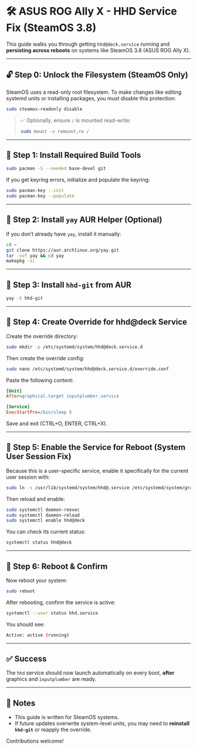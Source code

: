 # 🛠️ ASUS ROG Ally X - HHD Service Fix (SteamOS 3.8)

This guide walks you through getting `hhd@deck.service` running and **persisting across reboots** on systems like SteamOS 3.8 (ASUS ROG Ally X).

---

## 🔓 Step 0: Unlock the Filesystem (SteamOS Only)

SteamOS uses a read-only root filesystem. To make changes like editing systemd units or installing packages, you must disable this protection:

```bash
sudo steamos-readonly disable
```

> ✅ Optionally, ensure `/` is mounted read-write:
>
> ```bash
> sudo mount -o remount,rw /
> ```

---

## 📆 Step 1: Install Required Build Tools

```bash
sudo pacman -S --needed base-devel git
```

If you get keyring errors, initialize and populate the keyring:

```bash
sudo pacman-key --init
sudo pacman-key --populate
```

---

## 💾 Step 2: Install `yay` AUR Helper (Optional)

If you don’t already have `yay`, install it manually:

```bash
cd ~
git clone https://aur.archlinux.org/yay.git
tar -xvf yay && cd yay
makepkg -si
```

---

## 🧰 Step 3: Install `hhd-git` from AUR

```bash
yay -S hhd-git
```

---

## 🔧 Step 4: Create Override for hhd\@deck Service

Create the override directory:

```bash
sudo mkdir -p /etc/systemd/system/hhd@deck.service.d
```

Then create the override config:

```bash
sudo nano /etc/systemd/system/hhd@deck.service.d/override.conf
```

Paste the following content:

```ini
[Unit]
After=graphical.target inputplumber.service

[Service]
ExecStartPre=/bin/sleep 5
```

Save and exit (CTRL+O, ENTER, CTRL+X).

---

## 🔄 Step 5: Enable the Service for Reboot (System User Session Fix)

Because this is a user-specific service, enable it specifically for the current user session with:

```bash
sudo ln -s /usr/lib/systemd/system/hhd@.service /etc/systemd/system/graphical.target.wants/hhd@deck.service
```

Then reload and enable:

```bash
sudo systemctl daemon-reexec
sudo systemctl daemon-reload
sudo systemctl enable hhd@deck
```

You can check its current status:

```bash
systemctl status hhd@deck
```

---

## 🔀 Step 6: Reboot & Confirm

Now reboot your system:

```bash
sudo reboot
```

After rebooting, confirm the service is active:

```bash
systemctl --user status hhd.service
```

You should see:

```bash
Active: active (running)
```

---

## ✅ Success

The `hhd` service should now launch automatically on every boot, **after** graphics and `inputplumber` are ready.

---

## 🧠 Notes

* This guide is written for SteamOS systems.
* If future updates overwrite system-level units, you may need to **reinstall `hhd-git`** or reapply the override.

Contributions welcome!
